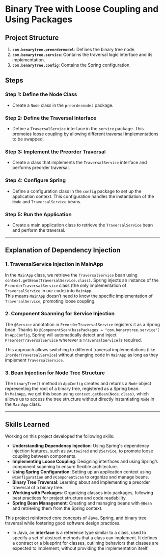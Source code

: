 # Binary Tree with Loose Coupling and Using Packages

## Project Structure
1. **`com.benarytree.preordermodel`**: Defines the binary tree node.
2. **`com.benarytree.service`**: Contains the traversal logic interface and its implementation.
3. **`com.benarytree.config`**: Contains the Spring configuration.

## Steps

### Step 1: Define the Node Class
- Create a `Node` class in the `preordermodel` package.

### Step 2: Define the Traversal Interface
- Define a `TraversalService` interface in the `service` package. This promotes loose coupling by allowing different traversal implementations to be swapped.

### Step 3: Implement the Preorder Traversal
- Create a class that implements the `TraversalService` interface and performs preorder traversal.

### Step 4: Configure Spring
- Define a configuration class in the `config` package to set up the application context. This configuration handles the instantiation of the `Node` and `TraversalService` beans.

### Step 5: Run the Application
- Create a main application class to retrieve the `TraversalService` bean and perform the traversal.

---

## Explanation of Dependency Injection

### 1. TraversalService Injection in MainApp
In the `MainApp` class, we retrieve the `TraversalService` bean using `context.getBean(TraversalService.class)`. Spring injects an instance of the `PreorderTraversalService` class (the only implementation of `TraversalService` in our code) into `MainApp`.  
This means `MainApp` doesn’t need to know the specific implementation of `TraversalService`, promoting loose coupling.

### 2. Component Scanning for Service Injection
The `@Service` annotation in `PreorderTraversalService` registers it as a Spring bean. Thanks to `@ComponentScan(basePackages = "com.benarytree.service")` in `AppConfig`, Spring will automatically detect and inject `PreorderTraversalService` wherever a `TraversalService` is required.

This approach allows switching to different traversal implementations (like `InorderTraversalService`) without changing code in `MainApp` as long as they implement `TraversalService`.

### 3. Bean Injection for Node Tree Structure
The `binaryTree()` method in `AppConfig` creates and returns a `Node` object representing the root of a binary tree, registered as a Spring bean.  
In `MainApp`, we get this bean using `context.getBean(Node.class)`, which allows us to access the tree structure without directly instantiating `Node` in the `MainApp` class.

---

## Skills Learned

Working on this project developed the following skills:

- **Understanding Dependency Injection**: Using Spring's dependency injection features, such as `@Autowired` and `@Service`, to promote loose coupling between components.
- **Implementing Loose Coupling**: Designing interfaces and using Spring’s component scanning to ensure flexible architecture.
- **Using Spring Configuration**: Setting up an application context using `@Configuration` and `@ComponentScan` to organize and manage beans.
- **Binary Tree Traversal**: Learning about and implementing a preorder traversal of a binary tree.
- **Working with Packages**: Organizing classes into packages, following best practices for project structure and code readability.
- **Spring Bean Management**: Creating and managing beans with `@Bean` and retrieving them from the Spring context.

This project reinforced core concepts of Java, Spring, and binary tree traversal while fostering good software design practices.

- In Java, an **interface** is a reference type similar to a class, used to specify a set of abstract methods that a class can implement. It defines a contract or a blueprint for classes, outlining behaviors that classes are expected to implement, without providing the implementation itself.

